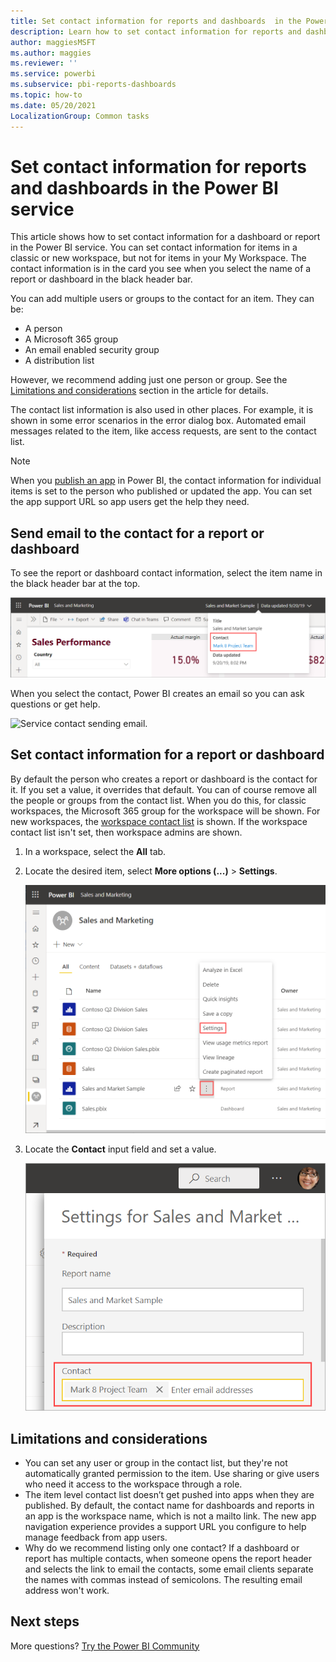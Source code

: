 ```yaml
---
title: Set contact information for reports and dashboards  in the Power BI service
description: Learn how to set contact information for reports and dashboards in the Power BI service.
author: maggiesMSFT
ms.author: maggies
ms.reviewer: ''
ms.service: powerbi
ms.subservice: pbi-reports-dashboards
ms.topic: how-to
ms.date: 05/20/2021
LocalizationGroup: Common tasks
---
```

# Set contact information for reports and dashboards in the Power BI service

This article shows how to set contact information for a dashboard or report in the Power BI service. You can set contact information for items in a classic or new workspace, but not for items in your My Workspace. The contact information is in the card you see when you select the name of a report or dashboard in the black header bar.

You can add multiple users or groups to the contact for an item. They can be:
* A person
* A Microsoft 365 group
* An email enabled security group
* A distribution list

However, we recommend adding just one person or group. See the [Limitations and considerations](#limitations-and-considerations) section in the article for details. 

The contact list information is also used in other places. For example, it is shown in some error scenarios in the error dialog box. Automated email messages related to the item, like access requests, are sent to the contact list. 

> [!NOTE]
> When you [publish an app](../collaborate-share/service-create-distribute-apps.md) in Power BI, the contact information for individual items is set to the person who published or updated the app. You can set the app support URL so app users get the help they need.

## Send email to the contact for a report or dashboard

To see the report or dashboard contact information, select the item name in the black header bar at the top. 

 ![Service report contact information](media/service-item-contact/service-report-contact.png)

When you select the contact, Power BI creates an email so you can ask questions or get help. 

 ![Service contact sending email.](media/service-item-contact/service-contact-email.png)

## Set contact information for a report or dashboard

By default the person who creates a report or dashboard is the contact for it. If you set a value, it overrides that default. You can of course remove all the people or groups from the contact list. When you do this, for classic workspaces, the Microsoft 365 group for the workspace will be shown. For new workspaces, the [workspace contact list](../collaborate-share/service-create-the-new-workspaces.md#create-a-contact-list) is shown. If the workspace contact list isn't set, then workspace admins are shown.

1. In a workspace, select the **All** tab.
2. Locate the desired item, select **More options (...)** > **Settings**.

     ![Set a report contact More options, Settings.](media/service-item-contact/power-bi-report-settings.png)

3. Locate the **Contact** input field and set a value.

     ![Add a report contact name.](media/service-item-contact/service-report-contact-setting.png)

## Limitations and considerations

* You can set any user or group in the contact list, but they're not automatically granted permission to the item. Use sharing or give users who need it access to the workspace through a role. 
* The item level contact list doesn’t get pushed into apps when they are published. By default, the contact name for dashboards and reports in an app is the workspace name, which is not a mailto link. The new app navigation experience provides a support URL you configure to help manage feedback from app users.
* Why do we recommend listing only one contact? If a dashboard or report has multiple contacts, when someone opens the report header and selects the link to email the contacts, some email clients separate the names with commas instead of semicolons. The resulting email address won't work.

## Next steps

More questions? [Try the Power BI Community](https://community.powerbi.com/)
